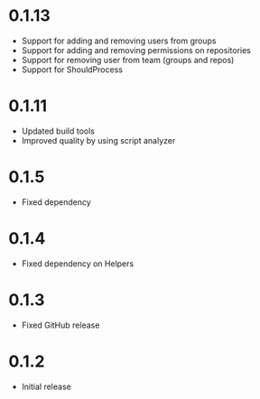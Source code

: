 # 0.1.13

- Support for adding and removing users from groups
- Support for adding and removing permissions on repositories
- Support for removing user from team (groups and repos)
- Support for ShouldProcess

# 0.1.11

- Updated build tools
- Improved quality by using script analyzer

# 0.1.5

- Fixed dependency

# 0.1.4

- Fixed dependency on Helpers

# 0.1.3

- Fixed GitHub release

# 0.1.2

- Initial release